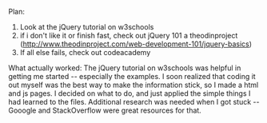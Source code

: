 Plan:
1) Look at the jQuery tutorial on w3schools
2) if i don't like it or finish fast, check out jQuery 101 a theodinproject (http://www.theodinproject.com/web-development-101/jquery-basics)
3) If all else fails, check out codeacademy

What actually worked:
The jQuery tutorial on w3schools was helpful in getting me started -- especially the examples.  I soon realized that coding it out myself was the best way to make the information stick, so I made a html and js pages.  I decided on what to do, and just applied the simple things I had learned to the files.  Additional research was needed when I got stuck -- Gooogle and StackOverflow were great resources for that.